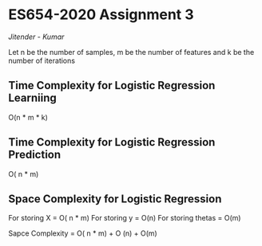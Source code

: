 # ES654-2020 Assignment 3

*Jitender* - *Kumar*

Let n be the number of samples, m be the number of features and k be the number of iterations
## Time Complexity for Logistic Regression Learniing
O(n * m * k) </br>


## Time Complexity for Logistic Regression Prediction
 O( n * m)

## Space Complexity for Logistic Regression

For storing X = O( n * m)
For storing y = O(n)
For storing thetas = O(m)

Sapce Complexity = O( n * m) + O (n) + O(m)